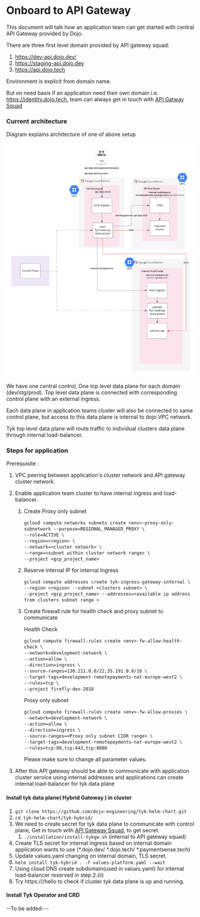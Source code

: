 # Onboard to API Gateway
This document will talk  how an application team can get started with central API Gateway provided by Dojo.

There are three first level domain provided by API gateway squad:
1. https://dev-api.dojo.dev/
2. https://staging-api.dojo.dev
3. https://api.dojo.tech

Environment is explicit from domain name.

But on need basis if an application need their own domain i.e. https://identity.dojo.tech, team can always get in touch with [API Gatway Squad](mailto:IDPGateway@dojo.tech?subject=[APIGateway]%20Need%20New%20Domain)

### Current architecture
Diagram explains architecture of one of above setup

![API Gateway architecture](img/Tyk-arch.png)

We have one central control, One top level data plane for each domain (dev/stg/prod). Top level data plane is connected with corresponding control plane with an external ingress.

Each data plane in application teams cluster will also be connected to same control plane, but access to this data plane is internal to dojo VPC network. 

Tyk top level data plane will route traffic to individual clusters data plane through internal load-balancer.


### Steps for application

Prerequisite :

1. VPC peering between application's cluster network and API gateway cluster network.

2. Enable application team cluster to have internal ingress and load-balancer.
   1. Create Proxy only subnet
   
       ```
       gcloud compute networks subnets create <env>-proxy-only-subnetwork --purpose=REGIONAL_MANAGED_PROXY \
       --role=ACTIVE \
       --region=<region> \
       --network=<cluster network> \
       --range=<subnet within cluster network range> \
       --project <gcp_project_name>
       ```
   2. Reserve internal IP for internal Ingress
   
      ```
      gcloud compute addresses create tyk-ingress-gateway-internal \ 
      --region <region> --subnet <clusters subnet> \
      --project <gcp_project_name> --addresses=<available ip address from clusters subnet range >
      ```
      
   3. Create firewall rule for health check and proxy subnet to communicate
      
      Health Check
   
      ```
      gcloud compute firewall-rules create <env>-fw-allow-health-check \
      --network=development-network \
      --action=allow \
      --direction=ingress \
      --source-ranges=130.211.0.0/22,35.191.0.0/16 \
      --target-tags=development-remotepayments-nat-europe-west2 \
      --rules=tcp \
      --project firefly-dev-2018
      ```
      Proxy only subnet
      ```
      gcloud compute firewall-rules create <env>-fw-allow-proxies \
      --network=development-network \
      --action=allow \
      --direction=ingress \
      --source-ranges=<Proxy only subnet CIDR range> \
      --target-tags=development-remotepayments-nat-europe-west2 \
      --rules=tcp:80,tcp:443,tcp:8080
      ```
      Please make sure to change all parameter values.
   
3. After this API gateway should be able to communicate with application cluster service using internal addresses and applications can create internal load-balancer for tyk data plane

#### Install tyk data plane( Hybrid Gateway ) in cluster

   1. ```git clone https://github.com/dojo-engineering/tyk-helm-chart.git```
   2. ```cd tyk-helm-chart/tyk-hybrid/```
   3. We need to create secret for tyk data plane to communicate with control plane, Get in touch with [API Gateway Squad](mailto:IDPGateway@dojo.tech?subject=[Need]%20Tyk%20Secret%20for%20Environment), to get secret.
      1. ```./installation/install-tykgw.sh``` (internal to API gateway squad)
   4. Create TLS secret for internal ingress based on internal domain application wants to use (*.dojo.dev/ *.dojo.tech/ *.paymentsense.tech)
   5. Update values.yaml changing on internal domain, TLS secret.
   6. ```helm install tyk-hybrid . -f values-platform.yaml --wait ```
   7. Using cloud DNS create subdomain(used in values.yaml) for internal load-balancer reserved in step 2.(ii)
   8. Try https://<internalDomain>/hello to check if cluster tyk data plane is up and running.

#### Install Tyk Operator and CRD
   --To be added---



